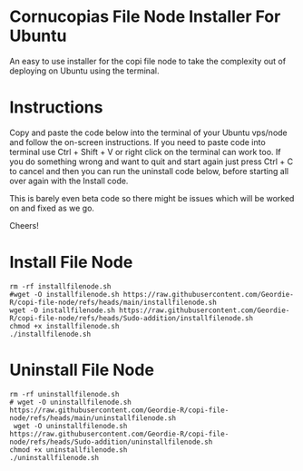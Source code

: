 # Cornucopias File Node Installer For Ubuntu
An easy to use installer for the copi file node to take the complexity out of deploying on Ubuntu using the terminal.

# Instructions
Copy and paste the code below into the terminal of your Ubuntu vps/node and follow the on-screen instructions.  If you need to paste code into terminal use Ctrl + Shift + V or right click on the terminal can work too.  If you do something wrong and want to quit and start again just press Ctrl + C to cancel and then you can run the uninstall code below, before starting all over again with the Install code.

This is barely even beta code so there might be issues which will be worked on and fixed as we go.

Cheers!

# Install File Node
```
rm -rf installfilenode.sh
#wget -O installfilenode.sh https://raw.githubusercontent.com/Geordie-R/copi-file-node/refs/heads/main/installfilenode.sh
wget -O installfilenode.sh https://raw.githubusercontent.com/Geordie-R/copi-file-node/refs/heads/Sudo-addition/installfilenode.sh
chmod +x installfilenode.sh
./installfilenode.sh
```

# Uninstall File Node
```
rm -rf uninstallfilenode.sh
# wget -O uninstallfilenode.sh https://raw.githubusercontent.com/Geordie-R/copi-file-node/refs/heads/main/uninstallfilenode.sh
 wget -O uninstallfilenode.sh https://raw.githubusercontent.com/Geordie-R/copi-file-node/refs/heads/Sudo-addition/uninstallfilenode.sh
chmod +x uninstallfilenode.sh
./uninstallfilenode.sh
```
